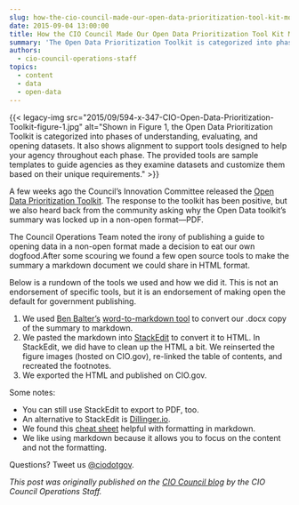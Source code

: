 ```yaml
---
slug: how-the-cio-council-made-our-open-data-prioritization-tool-kit-more-open
date: 2015-09-04 13:00:00
title: How the CIO Council Made Our Open Data Prioritization Tool Kit More Open
summary: 'The Open Data Prioritization Toolkit is categorized into phases of understanding, evaluating, and opening datasets.'
authors:
  - cio-council-operations-staff
topics:
  - content
  - data
  - open-data
---
```


{{< legacy-img src="2015/09/594-x-347-CIO-Open-Data-Prioritization-Toolkit-figure-1.jpg" alt="Shown in Figure 1, the Open Data Prioritization Toolkit is categorized into phases of understanding, evaluating, and opening datasets. It also shows alignment to support tools designed to help your agency throughout each phase. The provided tools are sample templates to guide agencies as they examine datasets and customize them based on their unique requirements." >}}

A few weeks ago the Council’s Innovation Committee released the [Open Data Prioritization Toolkit](https://cio.gov/cio-council-releases-open-data-prioritization-toolkit/). The response to the toolkit has been positive, but we also heard back from the community asking why the Open Data toolkit’s summary was locked up in a non-open format—PDF.

The Council Operations Team noted the irony of publishing a guide to opening data in a non-open format made a decision to eat our own dogfood.After some scouring we found a few open source tools to make the summary a markdown document we could share in HTML format.

Below is a rundown of the tools we used and how we did it. This is not an endorsement of specific tools, but it is an endorsement of making open the default for government publishing.

  1. We used [Ben Balter’s](https://twitter.com/BenBalter) [word-to-markdown tool](http://word-to-markdown.herokuapp.com/) to convert our .docx copy of the summary to markdown.
  2. We pasted the markdown into [StackEdit](https://stackedit.io/) to convert it to HTML. In StackEdit, we did have to clean up the HTML a bit. We reinserted the figure images (hosted on CIO.gov), re-linked the table of contents, and recreated the footnotes.
  3. We exported the HTML and published on CIO.gov.

Some notes:

  * You can still use StackEdit to export to PDF, too.
  * An alternative to StackEdit is [Dillinger.io](http://dillinger.io/).
  * We found this [cheat sheet](https://github.com/adam-p/markdown-here/wiki/Markdown-Cheatsheet) helpful with formatting in markdown.
  * We like using markdown because it allows you to focus on the content and not the formatting.

Questions? Tweet us [@ciodotgov](https://twitter.com/ciodotgov).

_This post was originally published on the [CIO Council blog](https://cio.gov/cioc-blog/) by the CIO Council Operations Staff._
